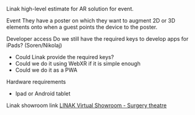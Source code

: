 
Linak high-level estimate for AR solution for event.

Event
They have a poster on which they want to augment 2D or 3D elements onto when a guest points the device to the poster.

Developer access
Do we still have the required keys to develop apps for iPads? (Soren/Nikolaj)
- Could Linak provide the required keys?
- Could we do it using WebXR if it is simple enough
- Could we do it as a PWA

Hardware requirements
- Ipad or Android tablet


Linak showroom link
[LINAK Virtual Showroom - Surgery theatre](https://www.linak.com/showroom/?lang=en#/scene/1385/2784/2825/2826/2805:2964)
